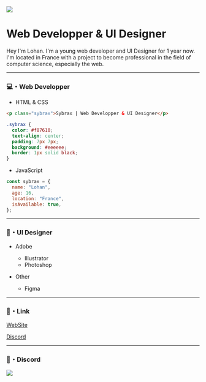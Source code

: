 <img src="https://sybraxdesign.fr/assets/img/SA_Ban3.png">
<h1>Web Developper & UI Designer</h1>
<p>Hey I'm Lohan. I'm a young web developer and UI Designer for 1 year now. I'm located in France with a project to become professional in the field of computer science, especially the web. </p>

---

<h3>💻・Web Developper</h3>

+ HTML & CSS
```html
<p class="sybrax">Sybrax | Web Developper & UI Designer</p>
```
```css
.sybrax {
  color: #f87610;
  text-align: center;
  padding: 7px 7px;
  background: #eeeeee;
  border: 1px solid black;
}
```

+ JavaScript

```js
const sybrax = {
  name: "Lohan",
  age: 16,
  location: "France",
  isAvailable: true,
};
```

---

<h3>🎨・UI Designer</h3>

+ Adobe
  + Illustrator
  + Photoshop

+ Other
  + Figma
  
---
  
<h3>🔗・Link</h3>

[WebSite](https://sybraxdesign.fr)

[Discord](https://discord.gg/dJFFpaQ)
 
 ---
 
 <h3>🌙・Discord</h3>
 <a href="https://discord.com/users/324528338574114817">
  <img src="https://lanyard.cnrad.dev/api/324528338574114817">
</a>
